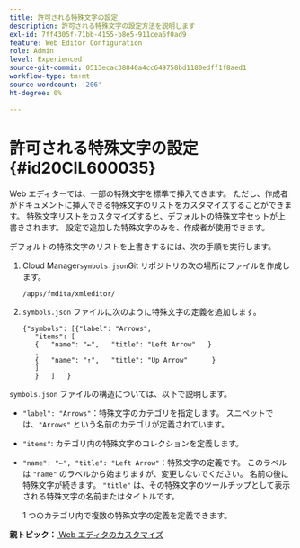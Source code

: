 ```yaml
---
title: 許可される特殊文字の設定
description: 許可される特殊文字の設定方法を説明します
exl-id: 7ff4305f-71bb-4155-b8e5-911cea6f0ad9
feature: Web Editor Configuration
role: Admin
level: Experienced
source-git-commit: 0513ecac38840a4cc649758bd1180edff1f8aed1
workflow-type: tm+mt
source-wordcount: '206'
ht-degree: 0%

---
```


# 許可される特殊文字の設定 {#id20CIL600035}

Web エディターでは、一部の特殊文字を標準で挿入できます。 ただし、作成者がドキュメントに挿入できる特殊文字のリストをカスタマイズすることができます。 特殊文字リストをカスタマイズすると、デフォルトの特殊文字セットが上書きされます。 設定で追加した特殊文字のみを、作成者が使用できます。

デフォルトの特殊文字のリストを上書きするには、次の手順を実行します。

1. Cloud Manager`symbols.json`Git リポジトリの次の場所にファイルを作成します。

   ```
   /apps/fmdita/xmleditor/
   ```

1. `symbols.json` ファイルに次のように特殊文字の定義を追加します。

   ```
   {"symbols": [{"label": "Arrows",
      "items": [
      {   "name": "←",   "title": "Left Arrow"   } 
      ,   
      {   "name": "↑",   "title": "Up Arrow"      } 
      ]   
      }   ]   }
   ```


`symbols.json` ファイルの構造については、以下で説明します。

- `"label": "Arrows"`：特殊文字のカテゴリを指定します。 スニペットでは、`"Arrows"` という名前のカテゴリが定義されています。
- `"items"`: カテゴリ内の特殊文字のコレクションを定義します。
- `"name": "←", "title": "Left Arrow"`：特殊文字の定義です。 このラベルは `"name"` のラベルから始まりますが、変更しないでください。 名前の後に特殊文字が続きます。 `"title"` は、その特殊文字のツールチップとして表示される特殊文字の名前またはタイトルです。

  1 つのカテゴリ内で複数の特殊文字の定義を定義できます。


**親トピック：**&#x200B;[ Web エディタのカスタマイズ ](conf-web-editor.md)
